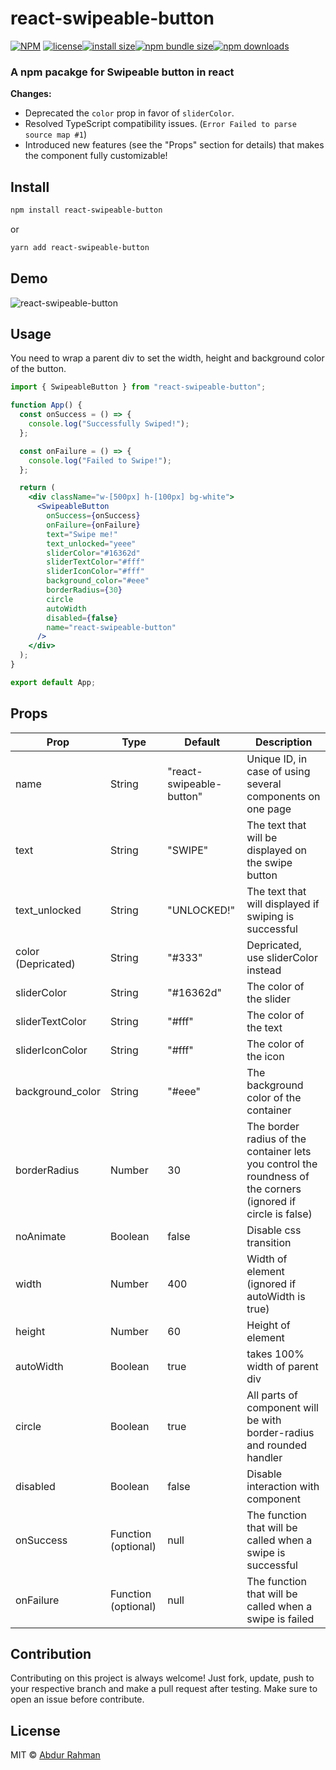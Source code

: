 # react-swipeable-button

[![NPM](https://img.shields.io/npm/v/react-swipeable-button.svg)](https://www.npmjs.com/package/react-swipeable-button)
[![license](https://img.shields.io/github/license/abdurrahman720/react-swipeable-button.svg)](https://www.npmjs.com/package/react-swipeable-button)[![install size](https://packagephobia.com/badge?p=react-swipeable-button)](https://packagephobia.com/result?p=react-swipeable-button)[![npm bundle size](https://img.shields.io/bundlephobia/minzip/react-swipeable-button?style=flat-square)](https://bundlephobia.com/package/react-swipeable-button@latest)[![npm downloads](https://img.shields.io/npm/dt/react-swipeable-button.svg)](https://www.npmjs.com/package/react-swipeable-button)

<!-- [![npm downloads](https://img.shields.io/npm/dm/react-swipeable-button.svg?style=flat-square)](https://npm-stat.com/charts.html?package=react-swipeable-button) -->

### A npm pacakge for Swipeable button in react

**Changes:**

- Deprecated the `color` prop in favor of `sliderColor`.
- Resolved TypeScript compatibility issues. (`Error Failed to parse source map #1`)
- Introduced new features (see the "Props" section for details) that makes the component fully customizable!

## Install

```bash
npm install react-swipeable-button
```

or

```bash
yarn add react-swipeable-button
```

## Demo

![react-swipeable-button](https://github.com/abdurrahman720/react-swipeable-button/blob/main/react-swipeable-button-v1.0.7.gif?raw=true)

## Usage

You need to wrap a parent div to set the width, height and background color of the button.

```jsx
import { SwipeableButton } from "react-swipeable-button";

function App() {
  const onSuccess = () => {
    console.log("Successfully Swiped!");
  };

  const onFailure = () => {
    console.log("Failed to Swipe!");
  };

  return (
    <div className="w-[500px] h-[100px] bg-white">
      <SwipeableButton
        onSuccess={onSuccess}
        onFailure={onFailure}
        text="Swipe me!"
        text_unlocked="yeee"
        sliderColor="#16362d"
        sliderTextColor="#fff"
        sliderIconColor="#fff"
        background_color="#eee"
        borderRadius={30}
        circle
        autoWidth
        disabled={false}
        name="react-swipeable-button"
      />
    </div>
  );
}

export default App;
```

## Props

| Prop               | Type                | Default                  | Description                                                                                                   |
| ------------------ | ------------------- | ------------------------ | ------------------------------------------------------------------------------------------------------------- |
| name               | String              | "react-swipeable-button" | Unique ID, in case of using several components on one page                                                    |
| text               | String              | "SWIPE"                  | The text that will be displayed on the swipe button                                                           |
| text_unlocked      | String              | "UNLOCKED!"              | The text that will displayed if swiping is successful                                                         |
| color (Depricated) | String              | "#333"                   | Depricated, use sliderColor instead                                                                           |
| sliderColor        | String              | "#16362d"                | The color of the slider                                                                                       |
| sliderTextColor    | String              | "#fff"                   | The color of the text                                                                                         |
| sliderIconColor    | String              | "#fff"                   | The color of the icon                                                                                         |
| background_color   | String              | "#eee"                   | The background color of the container                                                                         |
| borderRadius       | Number              | 30                       | The border radius of the container lets you control the roundness of the corners (ignored if circle is false) |
| noAnimate          | Boolean             | false                    | Disable css transition                                                                                        |
| width              | Number              | 400                      | Width of element (ignored if autoWidth is true)                                                               |
| height             | Number              | 60                       | Height of element                                                                                             |
| autoWidth          | Boolean             | true                     | takes 100% width of parent div                                                                                |
| circle             | Boolean             | true                     | All parts of component will be with border-radius and rounded handler                                         |
| disabled           | Boolean             | false                    | Disable interaction with component                                                                            |
| onSuccess          | Function (optional) | null                     | The function that will be called when a swipe is successful                                                   |
| onFailure          | Function (optional) | null                     | The function that will be called when a swipe is failed                                                       |

## Contribution

Contributing on this project is always welcome! Just fork, update, push to your respective branch and make a pull request after testing. Make sure to open an issue before contribute.

## License

MIT © [Abdur Rahman](https://github.com/abdurrahman720)
